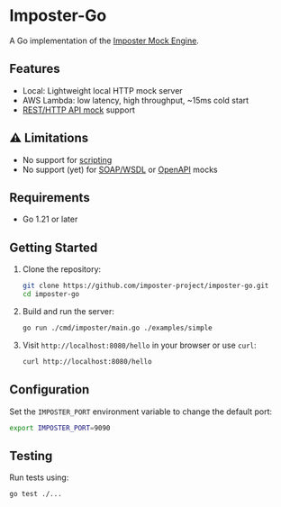 # Imposter-Go

A Go implementation of the [Imposter Mock Engine](https://www.imposter.sh).

## Features

- Local: Lightweight local HTTP mock server
- AWS Lambda: low latency, high throughput, ~15ms cold start
- [REST/HTTP API mock](https://docs.imposter.sh/rest_plugin/) support

## ⚠️ Limitations

- No support for [scripting](https://docs.imposter.sh/scripting/)
- No support (yet) for [SOAP/WSDL](https://docs.imposter.sh/soap_plugin/) or [OpenAPI](https://docs.imposter.sh/openapi_plugin/) mocks

## Requirements

- Go 1.21 or later

## Getting Started

1. Clone the repository:
   ```bash
   git clone https://github.com/imposter-project/imposter-go.git
   cd imposter-go
   ```

2. Build and run the server:
   ```bash
   go run ./cmd/imposter/main.go ./examples/simple
   ```

3. Visit `http://localhost:8080/hello` in your browser or use `curl`:
   ```bash
   curl http://localhost:8080/hello
   ```

## Configuration

Set the `IMPOSTER_PORT` environment variable to change the default port:
```bash
export IMPOSTER_PORT=9090
```

## Testing

Run tests using:
```bash
go test ./...
```